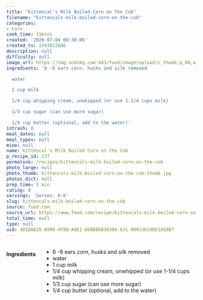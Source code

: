 ```yaml
---
title: "Kittencal's Milk Boiled Corn on the Cob"
filename: "kittencals-milk-boiled-corn-on-the-cob"
categories:
- Corn
cook_time: 15mins
created: '2020-07-04 00:30:06'
created_ts: 1593822606
description: null
difficulty: null
image_url: https://img.sndimg.com:443/food/image/upload/c_thumb,q_80,w_616,h_347/v1/img/recipes/12/18/97/picQm6KFZ.jpg
ingredients: '6 -8 ears corn, husks and silk removed

  water

  1 cup milk

  1/4 cup whipping cream, unwhipped (or use 1-1/4 cups milk)

  1/3 cup sugar (can use more sugar)

  1/4 cup butter (optional, add to the water)'
intrash: 0
meal_dates: null
meal_types: null
mine: null
name: Kittencal's Milk Boiled Corn on the Cob
p_recipe_id: 137
permalink: /recipes/kittencals-milk-boiled-corn-on-the-cob
photo_large: null
photo_thumb: kittencals-milk-boiled-corn-on-the-cob-thumb.jpg
photos_dict: null
prep_time: 5 min
rating: 0
servings: 'Serves: 6-8'
slug: kittencals-milk-boiled-corn-on-the-cob
source: food.com
source_url: https://www.food.com/recipe/kittencals-milk-boiled-corn-on-the-cob-121897
total_time: null
type: null
uid: 4D1DAA35-A990-4F80-A9E1-05BBBEB30304-631-00013D19ED1A58B7
---
```

<div class="large-8 medium-7 columns" id="writeup">	</div><!-- #writeup -->
</div><!-- #row-one -->
<div class="row" id="row-two">	<div class="medium-4 small-5 columns" id="ingredients"><h4>Ingredients</h4><div class="box box-ingredients content"><ul>
<li>6 -8 ears corn, husks and silk removed</li>
<li>water</li>
<li>1 cup milk</li>
<li>1/4 cup whipping cream, unwhipped (or use 1-1/4 cups milk)</li>
<li>1/3 cup sugar (can use more sugar)</li>
<li>1/4 cup butter (optional, add to the water)</li>
</ul>
</div>	</div>	<div class="medium-6 small-7 columns" id="directions">	</div>